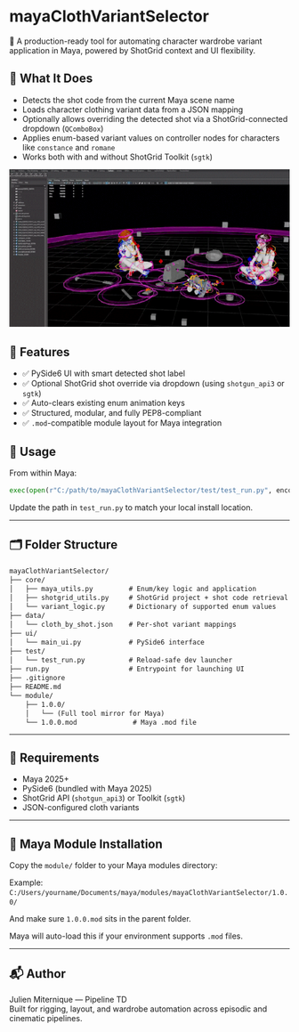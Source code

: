 # mayaClothVariantSelector

🎯 A production-ready tool for automating character wardrobe variant application in Maya, powered by ShotGrid context and UI flexibility.

## 🔧 What It Does

- Detects the shot code from the current Maya scene name
- Loads character clothing variant data from a JSON mapping
- Optionally allows overriding the detected shot via a ShotGrid-connected dropdown (`QComboBox`)
- Applies enum-based variant values on controller nodes for characters like `constance` and `romane`
- Works both with and without ShotGrid Toolkit (`sgtk`)

![Tool Preview](utils/preview/demo_setVariant.gif)

## 🧰 Features

- ✅ PySide6 UI with smart detected shot label
- ✅ Optional ShotGrid shot override via dropdown (using `shotgun_api3` or `sgtk`)
- ✅ Auto-clears existing enum animation keys
- ✅ Structured, modular, and fully PEP8-compliant
- ✅ `.mod`-compatible module layout for Maya integration

## 🧪 Usage

From within Maya:

```python
exec(open(r"C:/path/to/mayaClothVariantSelector/test/test_run.py", encoding="utf-8").read())
```

Update the path in `test_run.py` to match your local install location.

---

## 🗂 Folder Structure

```
mayaClothVariantSelector/
├── core/
│   ├── maya_utils.py         # Enum/key logic and application
│   ├── shotgrid_utils.py     # ShotGrid project + shot code retrieval
│   └── variant_logic.py      # Dictionary of supported enum values
├── data/
│   └── cloth_by_shot.json    # Per-shot variant mappings
├── ui/
│   └── main_ui.py            # PySide6 interface
├── test/
│   └── test_run.py           # Reload-safe dev launcher
├── run.py                    # Entrypoint for launching UI
├── .gitignore
├── README.md
└── module/
    ├── 1.0.0/
    │   └── (Full tool mirror for Maya)
    └── 1.0.0.mod              # Maya .mod file
```

---

## 🧠 Requirements

- Maya 2025+
- PySide6 (bundled with Maya 2025)
- ShotGrid API (`shotgun_api3`) or Toolkit (`sgtk`)
- JSON-configured cloth variants

---

## 🧩 Maya Module Installation

Copy the `module/` folder to your Maya modules directory:

Example:  
`C:/Users/yourname/Documents/maya/modules/mayaClothVariantSelector/1.0.0/`

And make sure `1.0.0.mod` sits in the parent folder.

Maya will auto-load this if your environment supports `.mod` files.

---

## 📬 Author

Julien Miternique — Pipeline TD  
Built for rigging, layout, and wardrobe automation across episodic and cinematic pipelines.

